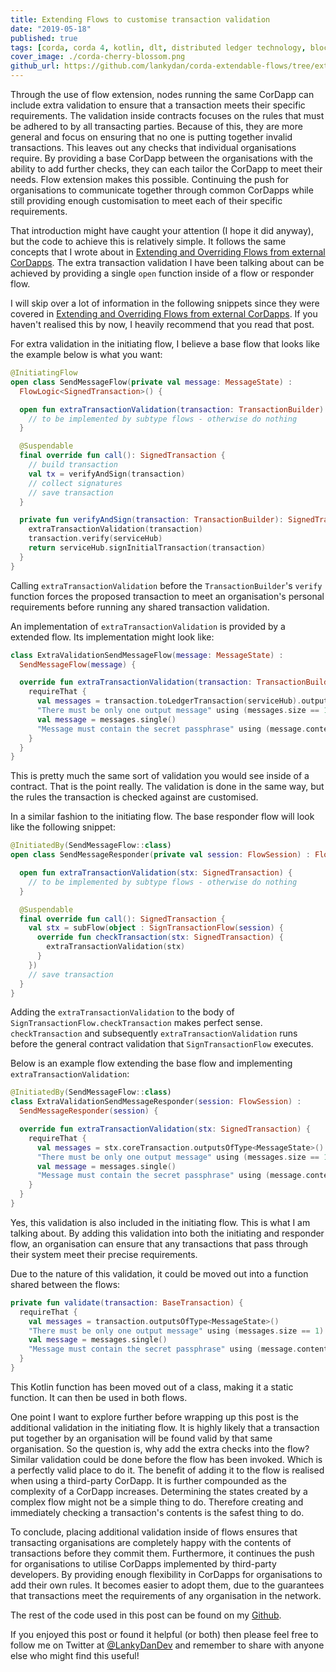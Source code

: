 ```yaml
---
title: Extending Flows to customise transaction validation
date: "2019-05-18"
published: true
tags: [corda, corda 4, kotlin, dlt, distributed ledger technology, blockchain]
cover_image: ./corda-cherry-blossom.png
github_url: https://github.com/lankydan/corda-extendable-flows/tree/extra-validation-logic-in-responder-flow
---
```


Through the use of flow extension, nodes running the same CorDapp can include extra validation to ensure that a transaction meets their specific requirements. The validation inside contracts focuses on the rules that must be adhered to by all transacting parties. Because of this, they are more general and focus on ensuring that no one is putting together invalid transactions. This leaves out any checks that individual organisations require. By providing a base CorDapp between the organisations with the ability to add further checks, they can each tailor the CorDapp to meet their needs. Flow extension makes this possible. Continuing the push for organisations to communicate together through common CorDapps while still providing enough customisation to meet each of their specific requirements.

That introduction might have caught your attention (I hope it did anyway), but the code to achieve this is relatively simple. It follows the same concepts that I wrote about in [Extending and Overriding Flows from external CorDapps](https://lankydan.dev/extending-and-overriding-flows-from-external-cordapps). The extra transaction validation I have been talking about can be achieved by providing a single `open` function inside of a flow or responder flow.

I will skip over a lot of information in the following snippets since they were covered in [Extending and Overriding Flows from external CorDapps](https://lankydan.dev/extending-and-overriding-flows-from-external-cordapps). If you haven't realised this by now, I heavily recommend that you read that post.

For extra validation in the initiating flow, I believe a base flow that looks like the example below is what you want:

```kotlin
@InitiatingFlow
open class SendMessageFlow(private val message: MessageState) :
  FlowLogic<SignedTransaction>() {

  open fun extraTransactionValidation(transaction: TransactionBuilder) {
    // to be implemented by subtype flows - otherwise do nothing
  }

  @Suspendable
  final override fun call(): SignedTransaction {
    // build transaction
    val tx = verifyAndSign(transaction)
    // collect signatures
    // save transaction
  }

  private fun verifyAndSign(transaction: TransactionBuilder): SignedTransaction {
    extraTransactionValidation(transaction)
    transaction.verify(serviceHub)
    return serviceHub.signInitialTransaction(transaction)
  }
}
```

Calling `extraTransactionValidation` before the `TransactionBuilder`'s `verify` function forces the proposed transaction to meet an organisation's personal requirements before running any shared transaction validation.

An implementation of `extraTransactionValidation` is provided by a extended flow. Its implementation might look like:

```kotlin
class ExtraValidationSendMessageFlow(message: MessageState) :
  SendMessageFlow(message) {

  override fun extraTransactionValidation(transaction: TransactionBuilder) {
    requireThat {
      val messages = transaction.toLedgerTransaction(serviceHub).outputsOfType<MessageState>()
      "There must be only one output message" using (messages.size == 1)
      val message = messages.single()
      "Message must contain the secret passphrase" using (message.contents.contains("I love Corda"))
    }
  }
}
```

This is pretty much the same sort of validation you would see inside of a contract. That is the point really. The validation is done in the same way, but the rules the transaction is checked against are customised.

In a similar fashion to the initiating flow. The base responder flow will look like the following snippet:

```kotlin
@InitiatedBy(SendMessageFlow::class)
open class SendMessageResponder(private val session: FlowSession) : FlowLogic<SignedTransaction>() {

  open fun extraTransactionValidation(stx: SignedTransaction) {
    // to be implemented by subtype flows - otherwise do nothing
  }

  @Suspendable
  final override fun call(): SignedTransaction {
    val stx = subFlow(object : SignTransactionFlow(session) {
      override fun checkTransaction(stx: SignedTransaction) {
        extraTransactionValidation(stx)
      }
    })
    // save transaction
  }
}
```

Adding the `extraTransactionValidation` to the body of `SignTransactionFlow.checkTransaction` makes perfect sense. `checkTransaction` and subsequently `extraTransactionValidation` runs before the general contract validation that `SignTransactionFlow` executes.

Below is an example flow extending the base flow and implementing `extraTransactionValidation`:

```kotlin
@InitiatedBy(SendMessageFlow::class)
class ExtraValidationSendMessageResponder(session: FlowSession) :
  SendMessageResponder(session) {

  override fun extraTransactionValidation(stx: SignedTransaction) {
    requireThat {
      val messages = stx.coreTransaction.outputsOfType<MessageState>()
      "There must be only one output message" using (messages.size == 1)
      val message = messages.single()
      "Message must contain the secret passphrase" using (message.contents.contains("I love Corda"))
    }
  }
}
```

Yes, this validation is also included in the initiating flow. This is what I am talking about. By adding this validation into both the initiating and responder flow, an organisation can ensure that any transactions that pass through their system meet their precise requirements.

Due to the nature of this validation, it could be moved out into a function shared between the flows:

```kotlin
private fun validate(transaction: BaseTransaction) {
  requireThat {
    val messages = transaction.outputsOfType<MessageState>()
    "There must be only one output message" using (messages.size == 1)
    val message = messages.single()
    "Message must contain the secret passphrase" using (message.contents.contains("I love Corda"))
  }
}
```

This Kotlin function has been moved out of a class, making it a static function. It can then be used in both flows.

One point I want to explore further before wrapping up this post is the additional validation in the initiating flow. It is highly likely that a transaction put together by an organisation will be found valid by that same organisation. So the question is, why add the extra checks into the flow? Similar validation could be done before the flow has been invoked. Which is a perfectly valid place to do it. The benefit of adding it to the flow is realised when using a third-party CorDapp. It is further compounded as the complexity of a CorDapp increases. Determining the states created by a complex flow might not be a simple thing to do. Therefore creating and immediately checking a transaction's contents is the safest thing to do.

To conclude, placing additional validation inside of flows ensures that transacting organisations are completely happy with the contents of transactions before they commit them. Furthermore, it continues the push for organisations to utilise CorDapps implemented by third-party developers. By providing enough flexibility in CorDapps for organisations to add their own rules. It becomes easier to adopt them, due to the guarantees that transactions meet the requirements of any organisation in the network.

The rest of the code used in this post can be found on my [Github](https://github.com/lankydan/corda-extendable-flows/tree/extra-validation-logic-in-responder-flow).

If you enjoyed this post or found it helpful (or both) then please feel free to follow me on Twitter at [@LankyDanDev](https://twitter.com/LankyDanDev) and remember to share with anyone else who might find this useful!